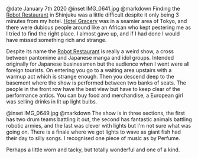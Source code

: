 @date		January 7th 2020
@inset		IMG_0641.jpg
@markdown
Finding the [Robot Restaurant](https://shinjuku-robot.com/sp/)
in Shinjuku was a little difficult despite it only being
3 minutes from my hotel. [Hotel Gracery](https://shinjuku.gracery.com/)
was in a seamier area of Tokyo, and there were
dubious people around like an African who kept pestering me as I tried to find
the right place. I almost gave up, and if I had done I would have missed something rich
and strange.

Despite its name the [Robot Restaurant](https://shinjuku-robot.com/sp/) is really a weird show, a cross between
pantomime and Japanese manga and idol groups. Intended originally for Japanese businessmen
but the audience when I went were all foreign tourists. On entering you go to a waiting
area upstairs with a warmup act which is strange enough. Then you descend deep to the basement
where the show is performed between two banks of seats. The people in the front row
have the best view but have to keep clear of the performance antics. You can buy food and
merchandise, a European girl was selling drinks in lit up light bulbs.

@inset		IMG_0649.jpg
@markdown
The show is in
three sections, the first has two drum teams battling it out, the second has
fantastic animals battling robotic armies, and the last was clever with lights
but I'm not sure what was going on. There is a finale where we got lights to wave as
giant fish had their day to silly songs. I recognised one piece of music as by
Perfume.

Perhaps a little worn and tacky, but totally wonderful and one of a kind.
